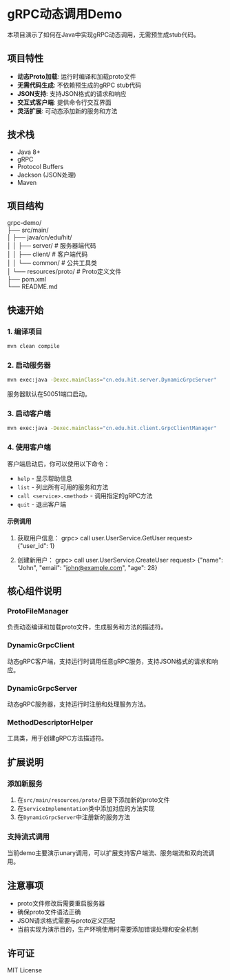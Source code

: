 # gRPC动态调用Demo

本项目演示了如何在Java中实现gRPC动态调用，无需预生成stub代码。

## 项目特性

- **动态Proto加载**: 运行时编译和加载proto文件
- **无需代码生成**: 不依赖预生成的gRPC stub代码
- **JSON支持**: 支持JSON格式的请求和响应
- **交互式客户端**: 提供命令行交互界面
- **灵活扩展**: 可动态添加新的服务和方法

## 技术栈

- Java 8+
- gRPC
- Protocol Buffers
- Jackson (JSON处理)
- Maven

## 项目结构 
grpc-demo/\
├── src/main/\
│ ├── java/cn/edu/hit/\
│ │ ├── server/ # 服务器端代码\
│ │ ├── client/ # 客户端代码\
│ │ └── common/ # 公共工具类\
│ └── resources/proto/ # Proto定义文件\
├── pom.xml\
└── README.md


## 快速开始

### 1. 编译项目

```bash
mvn clean compile
```

### 2. 启动服务器

```bash
mvn exec:java -Dexec.mainClass="cn.edu.hit.server.DynamicGrpcServer"
```

服务器默认在50051端口启动。

### 3. 启动客户端

```bash
mvn exec:java -Dexec.mainClass="cn.edu.hit.client.GrpcClientManager"
```

### 4. 使用客户端

客户端启动后，你可以使用以下命令：

- `help` - 显示帮助信息
- `list` - 列出所有可用的服务和方法
- `call <service>.<method>` - 调用指定的gRPC方法
- `quit` - 退出客户端

#### 示例调用

1. 获取用户信息：
grpc> call user.UserService.GetUser
request> {"user_id": 1}

2. 创建新用户：
grpc> call user.UserService.CreateUser
request> {"name": "John", "email": "john@example.com", "age": 28}

## 核心组件说明

### ProtoFileManager
负责动态编译和加载proto文件，生成服务和方法的描述符。

### DynamicGrpcClient
动态gRPC客户端，支持运行时调用任意gRPC服务，支持JSON格式的请求和响应。

### DynamicGrpcServer
动态gRPC服务器，支持运行时注册和处理服务方法。

### MethodDescriptorHelper
工具类，用于创建gRPC方法描述符。

## 扩展说明

### 添加新服务

1. 在`src/main/resources/proto/`目录下添加新的proto文件
2. 在`ServiceImplementation`类中添加对应的方法实现
3. 在`DynamicGrpcServer`中注册新的服务方法

### 支持流式调用

当前demo主要演示unary调用，可以扩展支持客户端流、服务端流和双向流调用。

## 注意事项

- proto文件修改后需要重启服务器
- 确保proto文件语法正确
- JSON请求格式需要与proto定义匹配
- 当前实现为演示目的，生产环境使用时需要添加错误处理和安全机制

## 许可证

MIT License